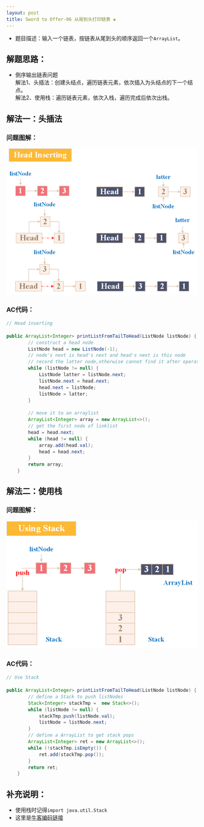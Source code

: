 ```yaml
---
layout: post
title: Sword to Offer-06 从尾到头打印链表 ❀
---
```


* 题目描述：输入一个链表，按链表从尾到头的顺序返回一个`ArrayList`。  


## 解题思路：

* 倒序输出链表问题  
解法1、头插法：创建头结点，遍历链表元素，依次插入为头结点的下一个结点。  
解法2、使用栈：遍历链表元素，依次入栈，遍历完成后依次出栈。

## 解法一：头插法

### 问题图解：

<center>
    <img alt="An image" src="/assets/img/blog/sword-offer-06_1.png">
</center>

### AC代码：

```java
// Head inserting 

public ArrayList<Integer> printListFromTailToHead(ListNode listNode) {
        // construct a head node
        ListNode head = new ListNode(-1);
        // node's next is head's next and head's next is this node
        // record the latter node,otherwise cannot find it after operation
        while (listNode != null) {
            ListNode latter = listNode.next;
            listNode.next = head.next;
            head.next = listNode;
            listNode = latter;
        }
        
        // move it to an arraylist
        ArrayList<Integer> array = new ArrayList<>();
        // get the first node of linklist
        head = head.next;
        while (head != null) {
            array.add(head.val);
            head = head.next;
        }
        return array;
    }
```

## 解法二：使用栈

### 问题图解：

<center>
    <img src="/assets/img/blog/sword-offer-06_2.png">
</center>

### AC代码：

```java
// Use Stack 

public ArrayList<Integer> printListFromTailToHead(ListNode listNode) {
        // define a Stack to push listNodes
        Stack<Integer> stackTmp =  new Stack<>();
        while (listNode != null) {
            stackTmp.push(listNode.val);
            listNode = listNode.next;
        }
        // define a ArrayList to get stack pops
        ArrayList<Integer> ret = new ArrayList<>();
        while (!stackTmp.isEmpty()) {
            ret.add(stackTmp.pop());
        }
        return ret;
    }
```
## 补充说明：

* 使用栈时记得`import java.util.Stack`  
* 这里是[牛客编码链接](https://www.nowcoder.com/practice/d0267f7f55b3412ba93bd35cfa8e8035?tpId=13&tqId=11156&tPage=1&rp=4&ru=%2Fta%2Fcoding-interviews&qru=%2Fta%2Fcoding-interviews%2Fquestion-ranking)